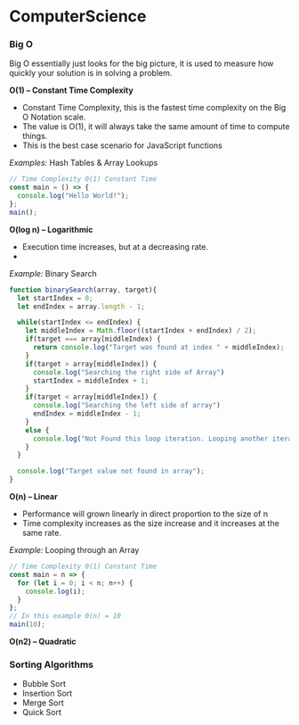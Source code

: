 # ComputerScience

### Big O

Big O essentially just looks for the big picture, it is used to measure how quickly your solution is in solving a problem.

**O(1) – Constant Time Complexity**

- Constant Time Complexity, this is the fastest time complexity on the Big O Notation scale.
- The value is O(1), it will always take the same amount of time to compute things.
- This is the best case scenario for JavaScript functions

_Examples:_ Hash Tables & Array Lookups

```javascript
// Time Complexity 0(1) Constant Time
const main = () => {
  console.log("Hello World!");
};
main();
```

**O(log n) – Logarithmic**

- Execution time increases, but at a decreasing rate.
-

_Example:_ Binary Search

```javascript
function binarySearch(array, target){
  let startIndex = 0;
  let endIndex = array.length - 1;

  while(startIndex <= endIndex) {
    let middleIndex = Math.floor((startIndex + endIndex) / 2);
    if(target === array[middleIndex) {
      return console.log("Target was found at index " + middleIndex);
    }
    if(target > array[middleIndex]) {
      console.log("Searching the right side of Array")
      startIndex = middleIndex + 1;
    }
    if(target < array[middleIndex]) {
      console.log("Searching the left side of array")
      endIndex = middleIndex - 1;
    }
    else {
      console.log("Not Found this loop iteration. Looping another iteration.")
    }
  }

  console.log("Target value not found in array");
}

```

**O(n) – Linear**

- Performance will grown linearly in direct proportion to the size of n
- Time complexity increases as the size increase and it increases at the same rate.

_Example:_ Looping through an Array

```javascript
// Time Complexity 0(1) Constant Time
const main = n => {
  for (let i = 0; i < n; n++) {
    console.log(i);
  }
};
// In this example 0(n) = 10
main(10);
```

**O(n2) – Quadratic**

### Sorting Algorithms

- Bubble Sort
- Insertion Sort
- Merge Sort
- Quick Sort
